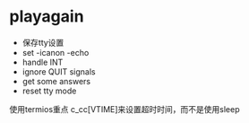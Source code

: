 # playagain
- 保存tty设置
- set -icanon -echo
- handle INT
- ignore QUIT signals
- get some answers
- reset tty mode

使用termios重点 c_cc[VTIME]来设置超时时间，而不是使用sleep
